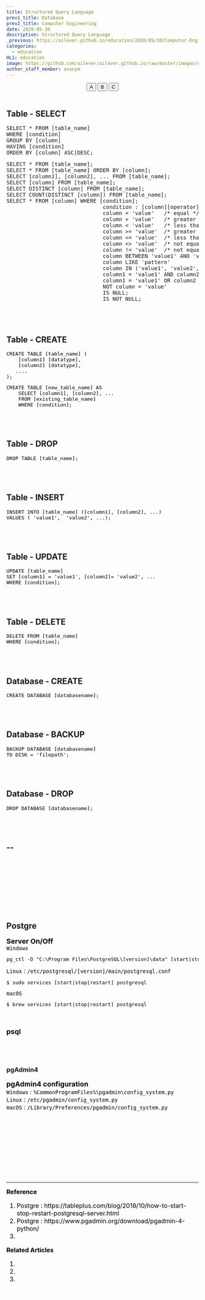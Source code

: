 ```yaml
---
title: Structured Query Language
prev1_title: Database
prev2_title: Computer Engineering
date: 2020-05-30
description: Structured Query Language
_previous: https://ailever.github.io/education/2020/05/30/Computer-Engineering/
categories:
  - education
HL1: education
image: https://github.com/ailever/ailever.github.io/raw/master/images/unsplash/gray_Computer_Engineering.png
author_staff_member: anonym
---
```


<!-- Top Block -->
<div align="center" class="top_btn_box">
  <button class="top_btn" type="button" onclick="location.href='#'">A</button>
  <button class="top_btn" type="button" onclick="location.href='#'">B</button>
  <button class="top_btn" type="button" onclick="location.href='#'">C</button>
</div><br>
<!-- Top Block -->

## Table - SELECT
<!-- Content Block -->
<pre class="sql-code">
SELECT * FROM [table_name]
WHERE [condition]
GROUP BY [column]
HAVING [condition]
ORDER BY [column] ASC|DESC;
</pre>
<pre class="sql-code">
SELECT * FROM [table_name];
SELECT * FROM [table_name] ORDER BY [column];
SELECT [column1], [column2], ... FROM [table_name];
SELECT [column] FROM [table_name];
SELECT DISTINCT [column] FROM [table_name];
SELECT COUNT(DISTINCT [column]) FROM [table_name];
SELECT * FROM [column] WHERE [condition];
                              condition : [column][operator][value]
                              column = 'value'   /* equal */
                              column > 'value'   /* greater than */
                              column < 'value'   /* less than */
                              column >= 'value'  /* greater than or equal */
                              column <= 'value'  /* less than or equal */
                              column <> 'value'  /* not equal */
                              column != 'value'  /* not equal */
                              column BETWEEN 'value1' AND 'value2'        
                              column LIKE 'pattern'	
                              column IN ('value1', 'value2', ...)
                              column1 = 'value1' AND column2 = 'value2' AND ...
                              column1 = 'value1' OR column2 = 'value2' OR ...
                              NOT column = 'value'
                              IS NULL;
                              IS NOT NULL;
</pre>
<div align="left" style="font-size:medium;font-weight:normal;color:black;background-color:unset;">
  
<br><br></div>
<!-- Content Block -->

## Table - CREATE
<!-- Content Block -->
<div align="left" style="font-size:medium;font-weight:normal;color:black;background-color:unset;">
<pre class="sql-code">
CREATE TABLE [table_name] (
    [column1] [datatype],
    [column2] [datatype],
   ....
);
</pre>
<pre class="sql-code">
CREATE TABLE [new_table_name] AS
    SELECT [column1], [column2], ...
    FROM [existing_table_name]
    WHERE [condition];
</pre>
<br><br></div>
<!-- Content Block -->

## Table - DROP
<!-- Content Block -->
<div align="left" style="font-size:medium;font-weight:normal;color:black;background-color:unset;">
<pre class="sql-code">
DROP TABLE [table_name];
</pre>
<br><br></div>
<!-- Content Block -->


## Table - INSERT
<!-- Content Block -->
<div align="left" style="font-size:medium;font-weight:normal;color:black;background-color:unset;">
<pre class="sql-code">
INSERT INTO [table_name] ([column1], [column2], ...)
VALUES ( 'value1',  'value2', ...);
</pre>
<br><br></div>
<!-- Content Block -->


## Table - UPDATE
<!-- Content Block -->
<div align="left" style="font-size:medium;font-weight:normal;color:black;background-color:unset;">
<pre class="sql-code">
UPDATE [table_name]
SET [column1] = 'value1', [column2]= 'value2', ...
WHERE [condition];
</pre>
<br><br></div>
<!-- Content Block -->

## Table - DELETE
<!-- Content Block -->
<div align="left" style="font-size:medium;font-weight:normal;color:black;background-color:unset;"> 
<pre class="sql-code">
DELETE FROM [table_name]
WHERE [condition];
</pre>
<br><br></div>
<!-- Content Block -->

## Database - CREATE
<!-- Content Block -->
<div align="left" style="font-size:medium;font-weight:normal;color:black;background-color:unset;">
<pre class="sql-code">
CREATE DATABASE [databasename];
</pre>  
<br><br></div>
<!-- Content Block -->

## Database - BACKUP
<!-- Content Block -->
<div align="left" style="font-size:medium;font-weight:normal;color:black;background-color:unset;">
<pre class="sql-code">
BACKUP DATABASE [databasename]
TO DISK = 'filepath';
</pre>  
<br><br></div>
<!-- Content Block -->

## Database - DROP
<!-- Content Block -->
<div align="left" style="font-size:medium;font-weight:normal;color:black;background-color:unset;">
<pre class="sql-code">
DROP DATABASE [databasename];
</pre>    
<br><br></div>
<!-- Content Block -->

## --
<!-- Content Block -->
<div align="left" style="font-size:medium;font-weight:normal;color:black;background-color:unset;">
<pre class="sql-code">

</pre>    
<br><br></div>
<!-- Content Block -->



<br><br><br>
## Postgre
<!-- Content Block -->
<div align="left" style="font-size:large;font-weight:bold;color:black;background-color:unset;">Server On/Off</div>
<div align="left" style="font-size:medium;font-weight:normal;color:black;background-color:unset;">
<code class="code-title">Windows</code>
<pre class="shell-code">
pg_ctl -D "C:\Program Files\PostgreSQL\[version]\data" [start|stop|restart]  
</pre>
<code class="code-title">Linux</code> : <code class="code-path">/etc/postgresql/[version]/main/postgresql.conf</code>
<pre class="shell-code">
$ sudo services [start|stop|restart] postgresql  
</pre>
<code class="code-title">macOS</code>
<pre class="shell-code">
$ brew services [start|stop|restart] postgresql  
</pre>
<br><br></div>
<!-- Content Block -->


<!-- Content Block -->
<div align="left" style="font-size:large;font-weight:bold;color:black;background-color:unset;">psql</div>
<div align="left" style="font-size:medium;font-weight:normal;color:black;background-color:unset;">
  
<br><br></div>
<!-- Content Block -->



### pgAdmin4
<!-- Content Block -->
<div align="left" style="font-size:large;font-weight:bold;color:black;background-color:unset;">pgAdmin4 configuration</div>
<div align="left" style="font-size:medium;font-weight:normal;color:black;background-color:unset;">  
<code class="code-title">Windows</code> : <code class="code-path">%CommonProgramFiles%\pgadmin\config_system.py</code><br>
<code class="code-title">Linux</code> : <code class="code-path">/etc/pgadmin/config_system.py</code><br>
<code class="code-title">macOS</code> : <code class="code-path">/Library/Preferences/pgadmin/config_system.py</code><br>
<br><br></div>
<!-- Content Block -->








<!-- Content Block -->
<div align="left" style="font-size:medium;font-weight:normal;color:black;background-color:unset;">　<br><br></div>
<div align="left" style="font-size:medium;font-weight:normal;color:black;background-color:unset;">　<br><br></div>
<div align="left" style="font-size:medium;font-weight:normal;color:black;background-color:unset;">　<br><br></div>
<!-- Content Block -->

---

<!-- Reference Block -->
<div align="left" style="font-size:medium;font-weight:normal;color:black;background-color:unset;">
<b>Reference</b>
<ol>
  <li>Postgre : https://tableplus.com/blog/2018/10/how-to-start-stop-restart-postgresql-server.html</li>
  <li>Postgre : https://www.pgadmin.org/download/pgadmin-4-python/</li>
  <li></li>
</ol>
</div>
<!-- Reference Block -->

<!-- Article Block -->
<div align="left" style="font-size:medium;font-weight:normal;color:black;background-color:unset;">
<b>Related Articles</b>
<ol>
  <li></li>
  <li></li>
  <li></li>
</ol>
</div>
<!-- Article Block -->

<!-- Bottom Block -->
<div align="center" class="bottom_btn_box">
  <span class="bottom_btn"><a href="https://github.com/ailever/ailever.github.io/blob/master/_posts/education/2020-05-30-_CE-en-sql.md" target="_blank" style="color:white">Edit</a></span>
</div>
<!-- Bottom Block -->

<!-- Notice
# Mathematical Expression
- outline : $  $
- inline  : $$  $$

# Default Div Tag
- align : left, right, center
- font-size : xx-small, x-small, small, medium, large, x-large, xx-large
- font-weight : normal, bold
- color : red, orange, yellow, green, cyan, blue, purple, pink, white, gray, brown
- background-color : red, orange, yellow, green, cyan, blue, purple, pink, white, gray, brown

# Html Ref
- color code : https://htmlcolorcodes.com/
- tags : https://www.w3schools.com/tags/default.asp
- attributes : https://www.w3schools.com/tags/ref_attributes.asp
Notice -->


